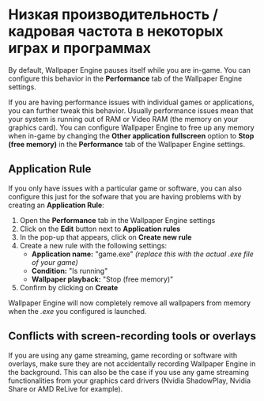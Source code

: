 # Низкая производительность / кадровая частота в некоторых играх и программах

By default, Wallpaper Engine pauses itself while you are in-game. You can configure this behavior in the **Performance** tab of the Wallpaper Engine settings.

If you are having performance issues with individual games or applications, you can further tweak this behavior. Usually performance issues mean that your system is running out of RAM or Video RAM (the memory on your graphics card). You can configure Wallpaper Engine to free up any memory when in-game by changing the **Other application fullscreen** option to **Stop (free memory)** in the **Performance** tab of the Wallpaper Engine settings.

## Application Rule

If you only have issues with a particular game or software, you can also configure this just for the sofware that you are having problems with by creating an **Application Rule**:

1. Open the **Performance** tab in the Wallpaper Engine settings
2. Click on the **Edit** button next to **Application rules**
3. In the pop-up that appears, click on **Create new rule**
4. Create a new rule with the following settings:
    * **Application name:** "game.exe" *(replace this with the actual .exe file of your game)*
    * **Condition:** "Is running"
    * **Wallpaper playback:** "Stop (free memory)"
5. Confirm by clicking on **Create**

Wallpaper Engine will now completely remove all wallpapers from memory when the *.exe* you configured is launched.

## Conflicts with screen-recording tools or overlays

If you are using any game streaming, game recording or software with overlays, make sure they are not accidentally recording Wallpaper Engine in the background. This can also be the case if you use any game streaming functionalities from your graphics card drivers (Nvidia ShadowPlay, Nvidia Share or AMD ReLive for example).
